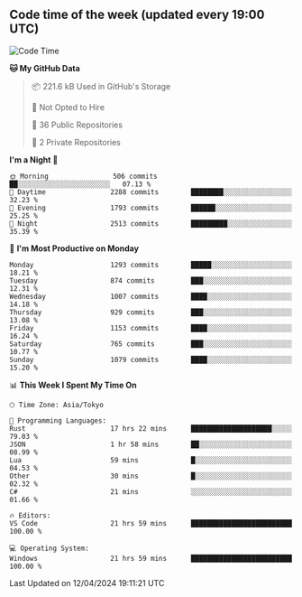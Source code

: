 ## Code time of the week (updated every 19:00 UTC)

<!--START_SECTION:waka-->
![Code Time](http://img.shields.io/badge/Code%20Time-2%2C963%20hrs%2043%20mins-blue)

**🐱 My GitHub Data** 

> 📦 221.6 kB Used in GitHub's Storage 
 > 
> 🚫 Not Opted to Hire
 > 
> 📜 36 Public Repositories 
 > 
> 🔑 2 Private Repositories 
 > 
**I'm a Night 🦉** 

```text
🌞 Morning                506 commits         ██░░░░░░░░░░░░░░░░░░░░░░░   07.13 % 
🌆 Daytime                2288 commits        ████████░░░░░░░░░░░░░░░░░   32.23 % 
🌃 Evening                1793 commits        ██████░░░░░░░░░░░░░░░░░░░   25.25 % 
🌙 Night                  2513 commits        █████████░░░░░░░░░░░░░░░░   35.39 % 
```
📅 **I'm Most Productive on Monday** 

```text
Monday                   1293 commits        █████░░░░░░░░░░░░░░░░░░░░   18.21 % 
Tuesday                  874 commits         ███░░░░░░░░░░░░░░░░░░░░░░   12.31 % 
Wednesday                1007 commits        ████░░░░░░░░░░░░░░░░░░░░░   14.18 % 
Thursday                 929 commits         ███░░░░░░░░░░░░░░░░░░░░░░   13.08 % 
Friday                   1153 commits        ████░░░░░░░░░░░░░░░░░░░░░   16.24 % 
Saturday                 765 commits         ███░░░░░░░░░░░░░░░░░░░░░░   10.77 % 
Sunday                   1079 commits        ████░░░░░░░░░░░░░░░░░░░░░   15.20 % 
```


📊 **This Week I Spent My Time On** 

```text
🕑︎ Time Zone: Asia/Tokyo

💬 Programming Languages: 
Rust                     17 hrs 22 mins      ████████████████████░░░░░   79.03 % 
JSON                     1 hr 58 mins        ██░░░░░░░░░░░░░░░░░░░░░░░   08.99 % 
Lua                      59 mins             █░░░░░░░░░░░░░░░░░░░░░░░░   04.53 % 
Other                    30 mins             █░░░░░░░░░░░░░░░░░░░░░░░░   02.32 % 
C#                       21 mins             ░░░░░░░░░░░░░░░░░░░░░░░░░   01.66 % 

🔥 Editors: 
VS Code                  21 hrs 59 mins      █████████████████████████   100.00 % 

💻 Operating System: 
Windows                  21 hrs 59 mins      █████████████████████████   100.00 % 
```


 Last Updated on 12/04/2024 19:11:21 UTC
<!--END_SECTION:waka-->